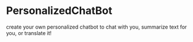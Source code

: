 # PersonalizedChatBot
create your own personalized chatbot to chat with you, summarize text for you, or translate it!
